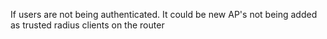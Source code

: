 
If users are not being authenticated. It could be new AP's not being added as trusted radius clients on the router